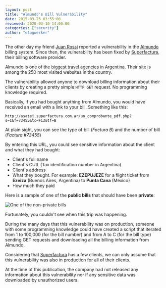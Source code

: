 ```yaml
---
layout: post
title: "Almundo's Bill Vulnerability"
date: 2015-03-25 03:55:00
reviewed: 2020-03-10 14:00:00
categories: ["security"]
author: "etagwerker"
---
```


The other day my friend [Juan Rossi](https://twitter.com/juanchorossi) reported a vulnerability in the [Almundo](http://almundo.com/) billing system. Since then, the vulnerability has been fixed by [Superfactura](http://superfactura.com.ar/), their billing software provider.

Almundo is one of the [biggest travel agencies in Argentina](http://www.alexa.com/siteinfo/almundo.com.ar). Their site is among the 250 most visited websites in the country.

The vulnerability allowed anyone to download billing information about their clients by creating a pretty simple `HTTP GET` request. No programming knowledge required.

<!--more-->

Basically, if you had bought anything from Almundo, you would have received an email with a link to your bill. Something like this:

    http://asatej.superfactura.com.ar/un_comprobante_pdf.php?s=1&f=73455&tc=F13&tf=B

At plain sight, you can see the type of bill (*Factura B*) and the number of bill (*Factura #73455*)

By entering this URL, you could see sensitive information about the client and what they had bought:

* Client's full name
* Client's CUIL (Tax identification number in Argentina)
* Client's address
* What they bought. For example: **EZEPUJEZE** for a flight ticket from **Ezeiza** (Buenos Aires, Argentina) to **Punta Cana** (México)
* How much they paid

Here is a sample of one of the **public bills** that should have been **private**:

<img src="/blog/assets/images/factura-example.jpg" alt="One of the non-private bills" class="medium-img">

Fortunately, you couldn't see when this trip was happening.

During the many days that this vulnerability was on production, someone with some programming knowledge could have created a script that iterated from 1 to 100,000 (for the bill number) and from A to C (for the bill type) sending GET requests and downloading all the billing information from Almundo.

Considering that [Superfactura](http://superfactura.com.ar/) has a few clients, we can only assume that this vulnerability was also in production for all of their clients.

At the time of this publication, the company had not released any information about this vulnerability nor if any sensitive data was downloaded by unauthorized users.
